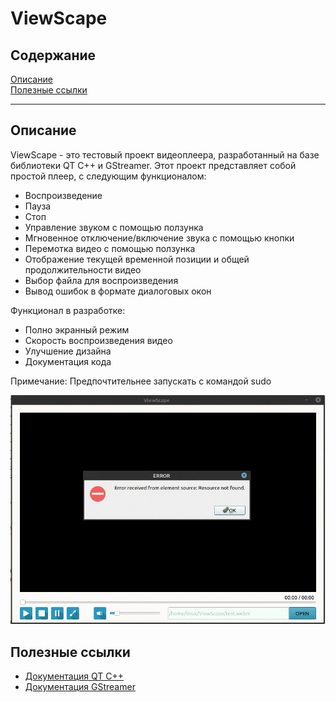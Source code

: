 # ViewScape


## Содержание

[Описание](#description)   
[Полезные ссылки](#useful_links)

---

## Описание
<a name="description"></a>

ViewScape - это тестовый проект видеоплеера, разработанный на базе библиотеки QT C++ и GStreamer. Этот проект представляет собой простой плеер, с следующим функционалом:

- Воспроизведение
- Пауза
- Стоп
- Управление звуком с помощью ползунка
- Мгновенное отключение/включение звука с помощью кнопки
- Перемотка видео с помощью ползунка
- Отображение текущей временной позиции и общей продолжительности видео
- Выбор файла для воспроизведения
- Вывод ошибок в формате диалоговых окон

Функционал в разработке:
- Полно экранный режим
- Скорость воспроизведения видео
- Улучшение дизайна
- Документация кода

Примечание: Предпочтительнее запускать с командой sudo


![Responsiveness of the site](readme-assets/show.gif)

## Полезные ссылки
<a name="useful_links"></a>
- [Документация QT  C++](https://doc.qt.io/)
- [Документация GStreamer](https://thiblahute.github.io/GStreamer-doc/doc_index.html?gi-language=c)
